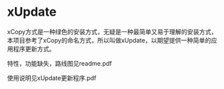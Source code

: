 # xUpdate
xCopy方式是一种绿色的安装方式，无疑是一种最简单又易于理解的安装方式，本项目参考了xCopy的命名方式，所以叫做xUpdate，以期望提供一种简单的应用程序更新方式。

特性，功能缺失，路线图见readme.pdf

使用说明见xUpdate更新程序.pdf
